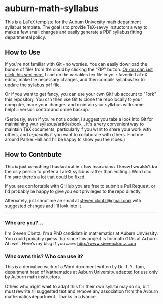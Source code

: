 # auburn-math-syllabus

This is a LaTeX template for the Auburn University math department syllabus template. The goal is to provide TeX-savvy instuctors a way to make a few small changes and easily generate a PDF syllabus fitting departmental policy.

## How to Use

If you're not familiar with Git - no worries. You can easily download the bundle of files from the cloud by clicking the "ZIP" button. [Or you can just click this sentence.](https://github.com/StevenClontz/auburn-math-syllabus/archive/master.zip) Load up the variables.tex file in your favorite LaTeX editor, make the necessary changes, and then compile syllabus.tex to update the syllabus.pdf file.

Or if you want to get fancy, you can use your own GitHub account to "Fork" this repository. You can then use Git to clone the repo locally to your computer, make your changes, and maintain your syllabus with some helpful version control and online backup. 

(Seriously, even if you're not a coder, I suggest you take a look into Git for maintaining your syllabus/article/book... it's a very convenient way to maintain TeX documents, particularly if you want to share your work with others, and *especially* if you want to collaborate with others. Find me around Parker Hall and I'll be happy to show you the ropes.)

## How to Contribute

This is just something I hacked out in a few hours since I knew I wouldn't be the only person to prefer a LaTeX syllabus rather than editing a Word doc. I'm sure there's a lot that could be fixed.

If you are comfortable with GitHub you are free to submit a Pull Request, or I'd probably be happy to give you edit privileges to the repo directly.

Alternately, just shoot me an email at <steven.clontz@gmail.com> with suggested changes and I'll look into it.

---

### Who are you?...

I'm Steven Clontz. I'm a PhD candidate in mathematics at Auburn Unviersity. You could probably guess that since this project is for math GTAs at Auburn. Ah well. Here's my blog if you care: <http://www.stevenclontz.com>

### Who owns this? Who can use it?

This is a derivative work of a Word document written by Dr. T. Y. Tam, department head of Mathematics at Auburn University, adapted for use only by Auburn math instructors.

Others who might want to adapt this for their own syllabi may do so, but must rewrite all suggested text and remove any association from the Auburn mathematics department. Thanks in advance.
